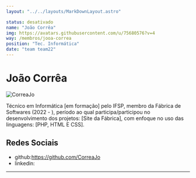 ```yaml
---
layout: "../../layouts/MarkDownLayout.astro"

status: desativado
name: "João Corrêa"
img: https://avatars.githubusercontent.com/u/75680576?v=4
way: /membros/jooa-correa
position: "Tec. Informática"
date: "team team22"
---
```


# João Corrêa

![CorreaJo](https://avatars.githubusercontent.com/u/75680576?v=4)

Técnico em Informática [em formação] pelo IFSP, membro da Fábrica de Softwares (2022 - ), período ao qual participa/participou no desenvolvimento dos projetos: [Site da Fábrica], com enfoque no uso das linguagens: [PHP, HTML E CSS].

## Redes Sociais
- github:https://github.com/CorreaJo
- linkedin:
***

<!--## Perfil

## Evolução-->